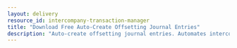 ```yaml
---
layout: delivery
resource_id: intercompany-transaction-manager
title: "Download Free Auto-Create Offsetting Journal Entries"
description: "Auto-create offsetting journal entries. Automates intercompany reconciliation for multi-company Odoo."
---
```

